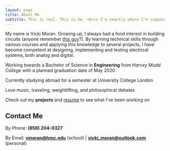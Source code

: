 ```yaml
---
layout: page
title: About Me
subtitle: This is real. This is me. <br/> I'm exactly where I'm supposed to be now. 
---
```


My name is Vicki Moran. Growing up, I always had a fond interest in building circuits (anyone remember [this guy](https://www.elenco.com/product/snap-circuits-300-experiments/)?). By learning technical skills through various courses and applying this knowledge to several projects, I have become competent at designing, implementing and testing electrical systems, both analog and digital. 

<span class="fa fa-graduation-cap about-icon"></span>  Working towards a Bachelor of Science in **Engineering** from *Harvey Mudd College* with a planned graduation date of May 2020

<span class="fa fa-globe-europe about-icon"></span>  Currently studying abroad for a semester at University College London 

<span class="fa fa-heart about-icon"></span>  Love music, traveling, weightlifting, and philosophical debates

<span class="fa fa-file-text-o about-icon"></span>  Check out my **projects** and [resume](https://vickimoran.github.io/Victoria_Moran.pdf) to see what I've been working on



## Contact Me

By Phone:  **(858) 204-0327** 

By Email:  **<vmoran@hmc.edu>** (school) | 
**<vicki_moran@outlook.com>** (personal)
